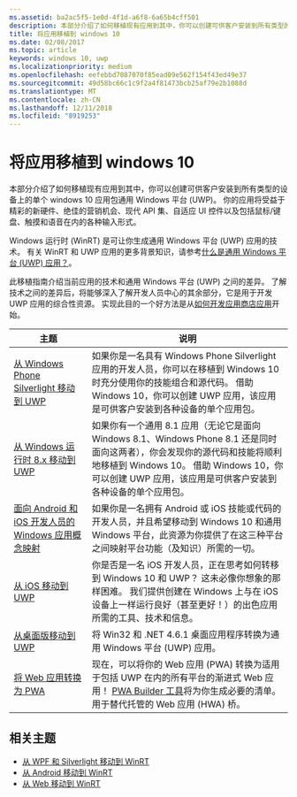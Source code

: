 ```yaml
---
ms.assetid: ba2ac5f5-1e0d-4f1d-a6f8-6a65b4cff501
description: 本部分介绍了如何移植现有应用到其中，你可以创建可供客户安装到所有类型的设备上的单个 windows 10 应用包通用 Windows 平台 (UWP)。 你的应用将受益于精彩的新硬件、绝佳的营销机会、现代 API 集、自适应 UI 控件以及包括鼠标/键盘、触摸和语音在内的各种输入形式。
title: 将应用移植到 windows 10
ms.date: 02/08/2017
ms.topic: article
keywords: windows 10, uwp
ms.localizationpriority: medium
ms.openlocfilehash: eefebbd7087070f85ead09e562f154f43ed49e37
ms.sourcegitcommit: 49d58bc66c1c9f2a4f81473bcb25af79e2b1088d
ms.translationtype: MT
ms.contentlocale: zh-CN
ms.lasthandoff: 12/11/2018
ms.locfileid: "8919253"
---
```

# <a name="porting-apps-to-windows10"></a>将应用移植到 windows 10


本部分介绍了如何移植现有应用到其中，你可以创建可供客户安装到所有类型的设备上的单个 windows 10 应用包通用 Windows 平台 (UWP)。 你的应用将受益于精彩的新硬件、绝佳的营销机会、现代 API 集、自适应 UI 控件以及包括鼠标/键盘、触摸和语音在内的各种输入形式。

Windows 运行时 (WinRT) 是可让你生成通用 Windows 平台 (UWP) 应用的技术。 有关 WinRT 和 UWP 应用的更多背景知识，请参考[什么是通用 Windows 平台 (UWP) 应用？](https://msdn.microsoft.com/library/windows/apps/dn726767)。

此移植指南介绍当前应用的技术和通用 Windows 平台 (UWP) 之间的差异。 了解技术之间的差异后，将能够深入了解开发人员中心的其余部分，它是用于开发 UWP 应用的综合性资源。 实现此目的一个好方法是从[如何开发应用商店应用](https://msdn.microsoft.com/library/windows/apps/dn726537)开始。

| 主题 | 说明 |
|-------|-------------|
| [从 Windows Phone Silverlight 移动到 UWP](wpsl-to-uwp-root.md) | 如果你是一名具有 Windows Phone Silverlight 应用的开发人员，你可以在移植到 Windows 10 时充分使用你的技能组合和源代码。 借助 Windows 10，你可以创建 UWP 应用，该应用是可供客户安装到各种设备的单个应用包。 |
| [从 Windows 运行时 8.x 移动到 UWP](w8x-to-uwp-root.md) | 如果你有一个通用 8.1 应用（无论它是面向 Windows 8.1、Windows Phone 8.1 还是同时面向这两者），你会发现你的源代码和技能将顺利地移植到 Windows 10。 借助 Windows 10，你可以创建 UWP 应用，该应用是可供客户安装到各种设备的单个应用包。 |
| [面向 Android 和 iOS 开发人员的 Windows 应用概念映射](android-ios-uwp-map.md) | 如果你是一名拥有 Android 或 iOS 技能或代码的开发人员，并且希望移动到 Windows 10 和通用 Windows 平台，此资源为你提供了在这三种平台之间映射平台功能（及知识）所需的一切。 |
| [从 iOS 移动到 UWP](ios-to-uwp-root.md) | 你是否是一名 iOS 开发人员，正在思考如何转移到 Windows 10 和 UWP？ 这未必像你想象的那样困难。 我们提供创建在 Windows 上与在 iOS 设备上一样运行良好（甚至更好！）的出色应用所需的工具、技术和信息。 |
| [从桌面版移动到 UWP](desktop-to-uwp-root.md) | 将 Win32 和 .NET 4.6.1 桌面应用程序转换为通用 Windows 平台 (UWP) 应用。 |
| [将 Web 应用转换为 PWA](https://docs.microsoft.com/microsoft-edge/progressive-web-apps) | 现在，可以将你的 Web 应用 (PWA) 转换为适用于包括 UWP 在内的所有平台的渐进式 Web 应用！ [PWA Builder 工具](https://www.pwabuilder.com)将为你生成必要的清单。 用于替代托管的 Web 应用 (HWA) 桥。 |

## <a name="related-topics"></a>相关主题

* [从 WPF 和 Silverlight 移动到 WinRT](https://msdn.microsoft.com/library/windows/apps/dn263237)
* [从 Android 移动到 WinRT](https://msdn.microsoft.com/library/windows/apps/jj945421)
* [从 Web 移动到 WinRT](https://msdn.microsoft.com/library/windows/apps/hh465151)
